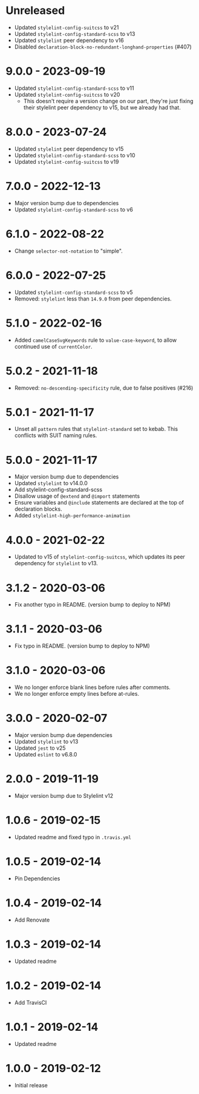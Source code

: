 # Unreleased

- Updated `stylelint-config-suitcss` to v21
- Updated `stylelint-config-standard-scss` to v13
- Updated `stylelint` peer dependency to v16
- Disabled `declaration-block-no-redundant-longhand-properties` (#407)

# 9.0.0 - 2023-09-19

- Updated `stylelint-config-standard-scss` to v11
- Updated `stylelint-config-suitcss` to v20
  - This doesn't require a version change on our part, they're just fixing
    their stylelint peer dependency to v15, but we already had that.

# 8.0.0 - 2023-07-24

- Updated `stylelint` peer dependency to v15
- Updated `stylelint-config-standard-scss` to v10
- Updated `stylelint-config-suitcss` to v19

# 7.0.0 - 2022-12-13

- Major version bump due to dependencies
- Updated `stylelint-config-standard-scss` to v6

# 6.1.0 - 2022-08-22

- Change `selector-not-notation` to "simple".

# 6.0.0 - 2022-07-25

- Updated `stylelint-config-standard-scss` to v5
- Removed: `stylelint` less than `14.9.0` from peer dependencies.

# 5.1.0 - 2022-02-16

- Added `camelCaseSvgKeywords` rule to `value-case-keyword`, to allow continued use of `currentColor`.

# 5.0.2 - 2021-11-18

- Removed: `no-descending-specificity` rule, due to false positives (#216)

# 5.0.1 - 2021-11-17

- Unset all `pattern` rules that `stylelint-standard` set to kebab.
  This conflicts with SUIT naming rules.

# 5.0.0 - 2021-11-17

- Major version bump due to dependencies
- Updated `stylelint` to v14.0.0
- Add stylelint-config-standard-scss
- Disallow usage of `@extend` and `@import` statements
- Ensure variables and `@include` statements are declared at the top of declaration blocks.
- Added `stylelint-high-performance-animation`

# 4.0.0 - 2021-02-22

- Updated to v15 of `stylelint-config-suitcss`, which updates its peer
  dependency for `stylelint` to v13.

# 3.1.2 - 2020-03-06

- Fix another typo in README. (version bump to deploy to NPM)

# 3.1.1 - 2020-03-06

- Fix typo in README. (version bump to deploy to NPM)

# 3.1.0 - 2020-03-06

- We no longer enforce blank lines before rules after comments.
- We no longer enforce empty lines before at-rules.

# 3.0.0 - 2020-02-07

- Major version bump due dependencies
- Updated `stylelint` to v13
- Updated `jest` to v25
- Updated `eslint` to v6.8.0

# 2.0.0 - 2019-11-19

- Major version bump due to Stylelint v12

# 1.0.6 - 2019-02-15

- Updated readme and fixed typo in `.travis.yml`

# 1.0.5 - 2019-02-14

- Pin Dependencies

# 1.0.4 - 2019-02-14

- Add Renovate

# 1.0.3 - 2019-02-14

- Updated readme

# 1.0.2 - 2019-02-14

- Add TravisCI

# 1.0.1 - 2019-02-14

- Updated readme

# 1.0.0 - 2019-02-12

- Initial release

